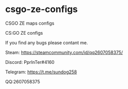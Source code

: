 # csgo-ze-configs
CSGO ZE maps configs

CS:GO ZE configs

If you find any bugs please contant me.

Steam: https://steamcommunity.com/id/qq2607058375/

Discord: PprInTer#4160

Telegram: https://t.me/sundog258

QQ:2607058375

